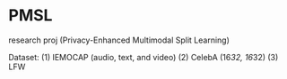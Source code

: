 # PMSL
research proj (Privacy-Enhanced Multimodal Split Learning)

Dataset:
(1) IEMOCAP (audio, text, and video)
(2) CelebA (16*32, 16*32)
(3) LFW
